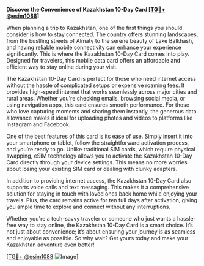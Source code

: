 **Discover the Convenience of Kazakhstan 10-Day Card [[TG💪+ @esim1088](https://t.me/s/esim1088)]**

When planning a trip to Kazakhstan, one of the first things you should consider is how to stay connected. The country offers stunning landscapes, from the bustling streets of Almaty to the serene beauty of Lake Balkhash, and having reliable mobile connectivity can enhance your experience significantly. This is where the Kazakhstan 10-Day Card comes into play. Designed for travelers, this mobile data card offers an affordable and efficient way to stay online during your visit.

The Kazakhstan 10-Day Card is perfect for those who need internet access without the hassle of complicated setups or expensive roaming fees. It provides high-speed internet that works seamlessly across major cities and rural areas. Whether you're checking emails, browsing social media, or using navigation apps, this card ensures smooth performance. For those who love capturing moments and sharing them instantly, the generous data allowance makes it ideal for uploading photos and videos to platforms like Instagram and Facebook.

One of the best features of this card is its ease of use. Simply insert it into your smartphone or tablet, follow the straightforward activation process, and you’re ready to go. Unlike traditional SIM cards, which require physical swapping, eSIM technology allows you to activate the Kazakhstan 10-Day Card directly through your device settings. This means no more worries about losing your existing SIM card or dealing with clunky adapters.

In addition to providing internet access, the Kazakhstan 10-Day Card also supports voice calls and text messaging. This makes it a comprehensive solution for staying in touch with loved ones back home while enjoying your travels. Plus, the card remains active for ten full days after activation, giving you ample time to explore and connect without any interruptions.

Whether you're a tech-savvy traveler or someone who just wants a hassle-free way to stay online, the Kazakhstan 10-Day Card is a smart choice. It’s not just about convenience; it’s about ensuring your journey is as seamless and enjoyable as possible. So why wait? Get yours today and make your Kazakhstan adventure even better!

[[TG💪+ @esim1088](https://t.me/s/esim1088) ![Image](https://i.postimg.cc/Y0z9fWf4/image.png)]